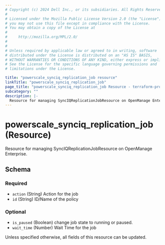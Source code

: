 ```yaml
---
# Copyright (c) 2024 Dell Inc., or its subsidiaries. All Rights Reserved.
#
# Licensed under the Mozilla Public License Version 2.0 (the "License");
# you may not use this file except in compliance with the License.
# You may obtain a copy of the License at
#
#     http://mozilla.org/MPL/2.0/
#
#
# Unless required by applicable law or agreed to in writing, software
# distributed under the License is distributed on an "AS IS" BASIS,
# WITHOUT WARRANTIES OR CONDITIONS OF ANY KIND, either express or implied.
# See the License for the specific language governing permissions and
# limitations under the License.

title: "powerscale_synciq_replication_job resource"
linkTitle: "powerscale_synciq_replication_job"
page_title: "powerscale_synciq_replication_job Resource - terraform-provider-powerscale"
subcategory: ""
description: |-
  Resource for managing SyncIQReplicationJobResource on OpenManage Enterprise.
---
```


# powerscale_synciq_replication_job (Resource)

Resource for managing SyncIQReplicationJobResource on OpenManage Enterprise.




<!-- schema generated by tfplugindocs -->
## Schema

### Required

- `action` (String) Action for the job
- `id` (String) ID/Name of the policy

### Optional

- `is_paused` (Boolean) change job state to running or paused.
- `wait_time` (Number) Wait Time for the job

Unless specified otherwise, all fields of this resource can be updated.

